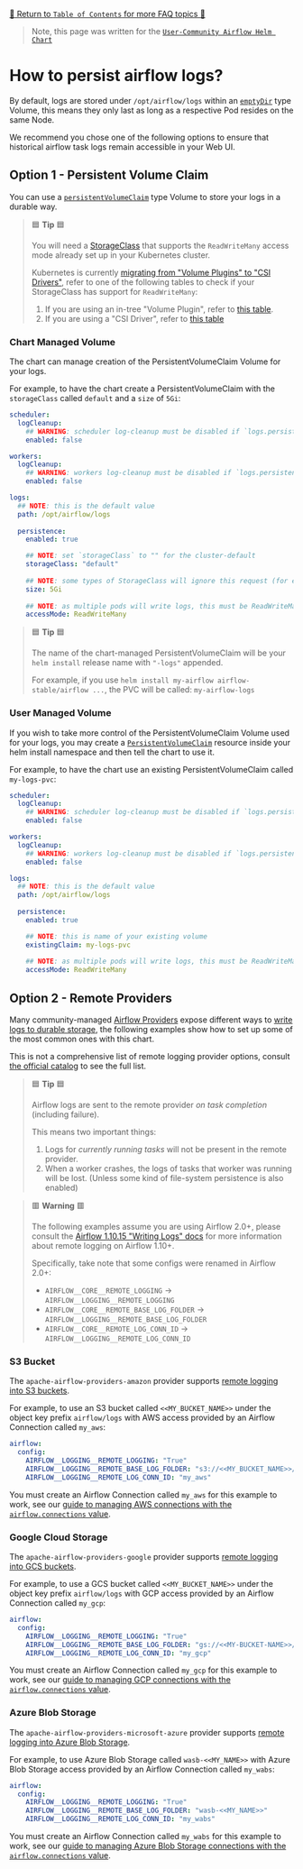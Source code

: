 [🔗 Return to `Table of Contents` for more FAQ topics 🔗](https://github.com/airflow-helm/charts/tree/main/charts/airflow#frequently-asked-questions)

> Note, this page was written for the [`User-Community Airflow Helm Chart`](https://github.com/airflow-helm/charts/tree/main/charts/airflow)

# How to persist airflow logs?

By default, logs are stored under `/opt/airflow/logs` within an [`emptyDir`](https://kubernetes.io/docs/concepts/storage/volumes/#emptydir) type Volume, 
this means they only last as long as a respective Pod resides on the same Node.

We recommend you chose one of the following options to ensure that historical airflow task logs remain accessible in your Web UI.

## Option 1 - Persistent Volume Claim

You can use a [`persistentVolumeClaim`](https://kubernetes.io/docs/concepts/storage/volumes/#persistentvolumeclaim) type Volume to store your logs in a durable way.

> 🟦 __Tip__ 🟦
>
> You will need a [StorageClass](https://kubernetes.io/docs/concepts/storage/storage-classes/) that supports the `ReadWriteMany` 
> access mode already set up in your Kubernetes cluster.
>
> Kubernetes is currently [migrating from "Volume Plugins" to "CSI Drivers"](https://kubernetes.io/blog/2021/12/10/storage-in-tree-to-csi-migration-status-update/),
> refer to one of the following tables to check if your StorageClass has support for `ReadWriteMany`:
> 
> 1. If you are using an in-tree "Volume Plugin", refer to [this table](https://kubernetes.io/docs/concepts/storage/persistent-volumes/#access-modes).
> 2. If you are using a "CSI Driver", refer to [this table](https://kubernetes-csi.github.io/docs/drivers.html)

### Chart Managed Volume

The chart can manage creation of the PersistentVolumeClaim Volume for your logs.

For example, to have the chart create a PersistentVolumeClaim with the `storageClass` called `default` and a `size` of `5Gi`:

```yaml
scheduler:
  logCleanup:
    ## WARNING: scheduler log-cleanup must be disabled if `logs.persistence.enabled` is `true`
    enabled: false

workers:
  logCleanup:
    ## WARNING: workers log-cleanup must be disabled if `logs.persistence.enabled` is `true`
    enabled: false

logs:
  ## NOTE: this is the default value
  path: /opt/airflow/logs
  
  persistence:
    enabled: true

    ## NOTE: set `storageClass` to "" for the cluster-default
    storageClass: "default"
    
    ## NOTE: some types of StorageClass will ignore this request (for example, EFS)
    size: 5Gi
    
    ## NOTE: as multiple pods will write logs, this must be ReadWriteMany
    accessMode: ReadWriteMany
```

> 🟦 __Tip__ 🟦
>
> The name of the chart-managed PersistentVolumeClaim will be your `helm install` release name with `"-logs"` appended.
> 
> For example, if you use `helm install my-airflow airflow-stable/airflow ...`, the PVC will be called: `my-airflow-logs`

### User Managed Volume

If you wish to take more control of the PersistentVolumeClaim Volume used for your logs, you may create a 
[`PersistentVolumeClaim`](https://kubernetes.io/docs/concepts/storage/persistent-volumes/#persistentvolumeclaims) 
resource inside your helm install namespace and then tell the chart to use it.

For example, to have the chart use an existing PersistentVolumeClaim called `my-logs-pvc`:

```yaml
scheduler:
  logCleanup:
    ## WARNING: scheduler log-cleanup must be disabled if `logs.persistence.enabled` is `true`
    enabled: false

workers:
  logCleanup:
    ## WARNING: workers log-cleanup must be disabled if `logs.persistence.enabled` is `true`
    enabled: false

logs:
  ## NOTE: this is the default value
  path: /opt/airflow/logs
  
  persistence:
    enabled: true

    ## NOTE: this is name of your existing volume
    existingClaim: my-logs-pvc
    
    ## NOTE: as multiple pods will write logs, this must be ReadWriteMany
    accessMode: ReadWriteMany
```

## Option 2 - Remote Providers

Many community-managed [Airflow Providers](https://airflow.apache.org/docs/apache-airflow-providers/) expose different ways 
to [write logs to durable storage](https://airflow.apache.org/docs/apache-airflow-providers/core-extensions/logging.html),
the following examples show how to set up some of the most common ones with this chart.

This is not a comprehensive list of remote logging provider options, 
consult [the official catalog](https://airflow.apache.org/docs/apache-airflow-providers/core-extensions/logging.html) to see the full list.

> 🟦 __Tip__ 🟦
>
> Airflow logs are sent to the remote provider _on task completion_ (including failure).
> 
> This means two important things:
> 
> 1. Logs for _currently running tasks_ will not be present in the remote provider.
> 2. When a worker crashes, the logs of tasks that worker was running will be lost. (Unless some kind of file-system persistence is also enabled)

> 🟥 __Warning__ 🟥
>
> The following examples assume you are using Airflow 2.0+, please consult the [Airflow 1.10.15 "Writing Logs" docs](https://airflow.apache.org/docs/apache-airflow/1.10.15/howto/write-logs.html)
> for more information about remote logging on Airflow 1.10+.
>
> Specifically, take note that some configs were renamed in Airflow 2.0+:
> 
> - `AIRFLOW__CORE__REMOTE_LOGGING` → `AIRFLOW__LOGGING__REMOTE_LOGGING`
> - `AIRFLOW__CORE__REMOTE_BASE_LOG_FOLDER` → `AIRFLOW__LOGGING__REMOTE_BASE_LOG_FOLDER`
> - `AIRFLOW__CORE__REMOTE_LOG_CONN_ID` → `AIRFLOW__LOGGING__REMOTE_LOG_CONN_ID`

### S3 Bucket

The `apache-airflow-providers-amazon` provider supports [remote logging into S3 buckets](https://airflow.apache.org/docs/apache-airflow-providers-amazon/stable/logging/s3-task-handler.html).

For example, to use an S3 bucket called `<<MY_BUCKET_NAME>>` under the object key prefix `airflow/logs` 
with AWS access provided by an Airflow Connection called `my_aws`:

```yaml
airflow:
  config:
    AIRFLOW__LOGGING__REMOTE_LOGGING: "True"
    AIRFLOW__LOGGING__REMOTE_BASE_LOG_FOLDER: "s3://<<MY_BUCKET_NAME>>/airflow/logs"
    AIRFLOW__LOGGING__REMOTE_LOG_CONN_ID: "my_aws"
```

You must create an Airflow Connection called `my_aws` for this example to work, 
see our [guide to managing AWS connections with the `airflow.connections` value](../dags/airflow-connections.md#aws-connection).

### Google Cloud Storage

The `apache-airflow-providers-google` provider supports [remote logging into GCS buckets](https://airflow.apache.org/docs/apache-airflow-providers-google/stable/logging/gcs.html).

For example, to use a GCS bucket called `<<MY_BUCKET_NAME>>` under the object key prefix `airflow/logs` 
with GCP access provided by an Airflow Connection called `my_gcp`:

```yaml
airflow:
  config:
    AIRFLOW__LOGGING__REMOTE_LOGGING: "True"
    AIRFLOW__LOGGING__REMOTE_BASE_LOG_FOLDER: "gs://<<MY-BUCKET-NAME>>/airflow/logs"
    AIRFLOW__LOGGING__REMOTE_LOG_CONN_ID: "my_gcp"
```

You must create an Airflow Connection called `my_gcp` for this example to work,
see our [guide to managing GCP connections with the `airflow.connections` value](../dags/airflow-connections.md#gcp-connection).

### Azure Blob Storage

The `apache-airflow-providers-microsoft-azure` provider supports [remote logging into Azure Blob Storage](https://airflow.apache.org/docs/apache-airflow-providers-microsoft-azure/stable/logging/index.html).

For example, to use Azure Blob Storage called `wasb-<<MY_NAME>>` with Azure Blob Storage access provided by an Airflow Connection called `my_wabs`:

```yaml
airflow:
  config:
    AIRFLOW__LOGGING__REMOTE_LOGGING: "True"
    AIRFLOW__LOGGING__REMOTE_BASE_LOG_FOLDER: "wasb-<<MY_NAME>>"
    AIRFLOW__LOGGING__REMOTE_LOG_CONN_ID: "my_wabs"
```

You must create an Airflow Connection called `my_wabs` for this example to work, 
see our [guide to managing Azure Blob Storage connections with the `airflow.connections` value](../dags/airflow-connections.md#azure-blob-storage-connection).